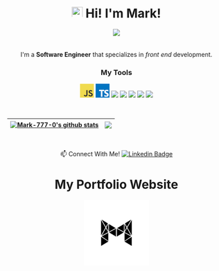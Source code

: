<h1 align="center"><img src="https://media.giphy.com/media/hvRJCLFzcasrR4ia7z/giphy.gif" width="25px" height="25px"> Hi! I'm Mark!</h1>



<div align='center'>
 
<img  height='400px' src='MarkDaniel-min.gif'/> 
<br>
 <br/>

<p align="center">
  I'm a <strong>Software Engineer</strong>  that specializes in <i>front end</i> development.
<br>



 
### My Tools
<p> 
  
  <a href="https://en.wikipedia.org/wiki/JavaScript" title="JavaScript"><img src="javascript.png" /></a>
  <a href="https://www.typescriptlang.org/" title="TypeScript"><img src="typescript.png" /></a>
  <img src="https://cdn.jsdelivr.net/gh/devicons/devicon@latest/icons/react/react-original.svg" width="35px">
  <img src="https://cdn.jsdelivr.net/gh/devicons/devicon@latest/icons/html5/html5-plain.svg" width="35px">
  <img src="https://cdn.jsdelivr.net/gh/devicons/devicon@latest/icons/css3/css3-plain.svg" width="35px">
  <img src="https://cdn.jsdelivr.net/gh/devicons/devicon@latest/icons/nodejs/nodejs-plain.svg" width="35px">
  <img src="https://cdn.jsdelivr.net/gh/devicons/devicon@latest/icons/git/git-original.svg" width="35px">
  
</p>


</div>

<tr>



<div align="center">
 
 <br/>
 

| <a href="https://github.com/Mark-777-0/github-readme-stats"><img align="center" src="https://github-readme-stats.vercel.app/api?username=Mark-777-0&show_icons=true&include_all_commits=true&theme=algolia&hide_border=true" alt="Mark-777-0's github stats" /></a> | <a href="https://github.com/Mark-777-0/github-readme-stats"><img align="center" src="https://github-readme-stats.vercel.app/api/top-langs/?username=Mark-777-0&layout=compact&theme=algolia&hide_border=true" /></a> |
| ------------- | ------------- |

<br />
  
📫 Connect With Me! [![Linkedin Badge](https://img.shields.io/badge/-MarkDaniel-blue?style=flat-square&logo=Linkedin&logoColor=white&link=https://www.linkedin.com/in/mark-daniel)](www.linkedin.com/in/mark-k-daniel)
 


</div>
 
 <h1 align='center' > My Portfolio Website </h1>
 
<div align='center'>
 
 <a href='https://mark-h-daniel.com' > <img height='150' src='logoBright.png'/> </a>
 

</div>
